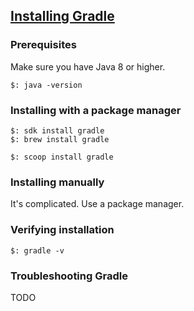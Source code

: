 ## [Installing Gradle](https://docs.gradle.org/current/userguide/installation.html)

### Prerequisites

Make sure you have Java 8 or higher.  
```
$: java -version
```

### Installing with a package manager

```
$: sdk install gradle
$: brew install gradle

$: scoop install gradle
```

### Installing manually

It's complicated. Use a package manager.  

### Verifying installation

```
$: gradle -v
```

### Troubleshooting Gradle

TODO
